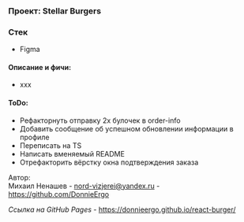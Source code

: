 ### Проект: Stellar Burgers

### Стек

* Figma

#### Описание и фичи:
- xxx

#### ToDo:
- Рефакторнуть отправку 2х булочек в order-info
- Добавить сообщение об успешном обновлении информации в профиле
- Переписать на TS
- Написать вменяемый README
- Отрефакторить вёрстку окна подтверждения заказа


Автор:  
Михаил Ненашев - nord-vizjerei@yandex.ru - https://github.com/DonnieErgo  

*Ссылка на GitHub Pages -* https://donnieergo.github.io/react-burger/
